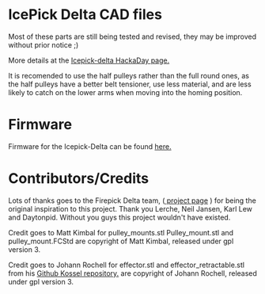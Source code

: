 IcePick Delta CAD files
=======================
Most of these parts are still being tested and revised, they may be improved without prior notice ;)

More details at the <a href="http://hackaday.io/project/1565">Icepick-delta HackaDay page.</a>

It is recomended to use the half pulleys rather than the full round ones, as the half pulleys have a better belt tensioner, use less material, and are less likely to catch on the lower arms when moving into the homing position.

Firmware
========
Firmware for the Icepick-Delta can be found <a href="https://github.com/Laura3/Marlin/tree/Marlin_v1"> here.</a>


Contributors/Credits
============
Lots of thanks goes to the Firepick Delta team, (<a href=http://hackaday.io/project/963> project page</a> ) for being the original inspiration to this project. Thank you Lerche, Neil Jansen, Karl Lew and Daytonpid. Without you guys this project wouldn't have existed.


Credit goes to Matt Kimbal for pulley_mounts.stl
Pulley_mount.stl and pulley_mount.FCStd are copyright of Matt Kimbal, released under gpl version 3.


Credit goes to Johann Rochell for effector.stl and effector_retractable.stl from his <a href="https://github.com/jcrocholl/kossel">Github Kossel repository.</a> are copyright of Johann Rochell, released under gpl version 3.

